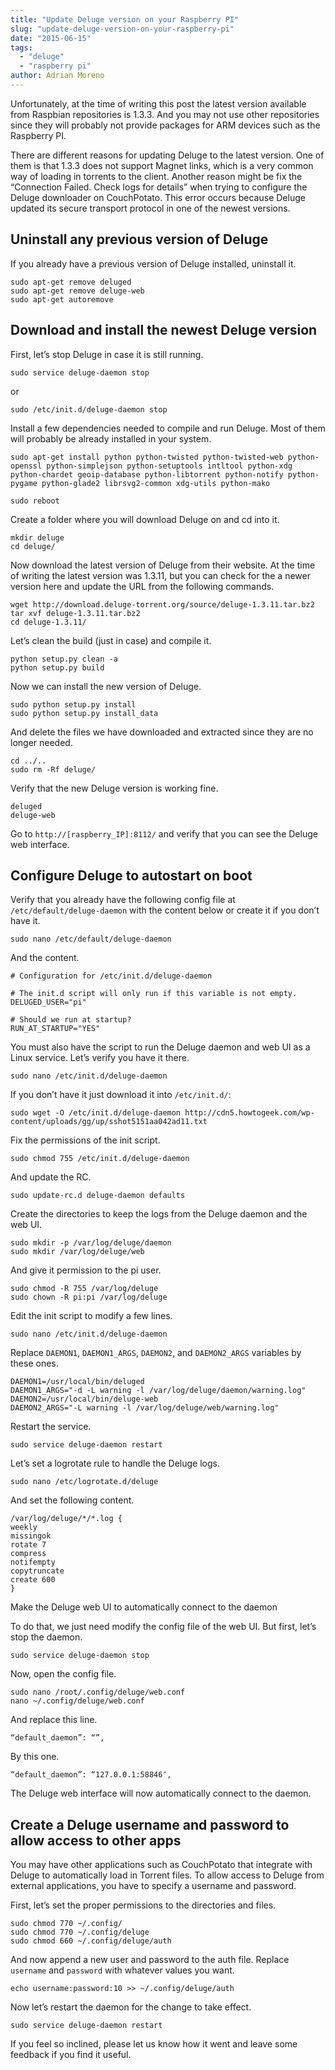 ```yaml
---
title: "Update Deluge version on your Raspberry PI"
slug: "update-deluge-version-on-your-raspberry-pi"
date: "2015-06-15"
tags:
  - "deluge"
  - "raspberry pi"
author: Adrian Moreno
---
```


Unfortunately, at the time of writing this post the latest version available from Raspbian repositories is 1.3.3. And you may not use other repositories since they will probably not provide packages for ARM devices such as the Raspberry PI.

There are different reasons for updating Deluge to the latest version. One of them is that 1.3.3 does not support Magnet links, which is a very common way of loading in torrents to the client. Another reason might be fix the “Connection Failed. Check logs for details” when trying to configure the Deluge downloader on CouchPotato. This error occurs because Deluge updated its secure transport protocol in one of the newest versions.

Uninstall any previous version of Deluge
---

If you already have a previous version of Deluge installed, uninstall it.

```
sudo apt-get remove deluged
sudo apt-get remove deluge-web
sudo apt-get autoremove
```

Download and install the newest Deluge version
---

First, let’s stop Deluge in case it is still running.

```
sudo service deluge-daemon stop
```

or

```
sudo /etc/init.d/deluge-daemon stop
```

Install a few dependencies needed to compile and run Deluge. Most of them will probably be already installed in your system.

```
sudo apt-get install python python-twisted python-twisted-web python-openssl python-simplejson python-setuptools intltool python-xdg python-chardet geoip-database python-libtorrent python-notify python-pygame python-glade2 librsvg2-common xdg-utils python-mako
```

```
sudo reboot
```

Create a folder where you will download Deluge on and cd into it.

```
mkdir deluge
cd deluge/
```

Now download the latest version of Deluge from their website. At the time of writing the latest version was 1.3.11, but you can check for the a newer version here and update the URL from the following commands.

```
wget http://download.deluge-torrent.org/source/deluge-1.3.11.tar.bz2
tar xvf deluge-1.3.11.tar.bz2
cd deluge-1.3.11/
```

Let’s clean the build (just in case) and compile it.

```
python setup.py clean -a
python setup.py build
```

Now we can install the new version of Deluge.

```
sudo python setup.py install
sudo python setup.py install_data
```

And delete the files we have downloaded and extracted since they are no longer needed.

```
cd ../..
sudo rm -Rf deluge/
```

Verify that the new Deluge version is working fine.

```
deluged
deluge-web
```

Go to `http://[raspberry_IP]:8112/` and verify that you can see the Deluge web interface.

Configure Deluge to autostart on boot
---

Verify that you already have the following config file at `/etc/default/deluge-daemon` with the content below or create it if you don’t have it.

```
sudo nano /etc/default/deluge-daemon
```

And the content.

```
# Configuration for /etc/init.d/deluge-daemon

# The init.d script will only run if this variable is not empty.
DELUGED_USER="pi"

# Should we run at startup?
RUN_AT_STARTUP="YES"
```

You must also have the script to run the Deluge daemon and web UI as a Linux service. Let’s verify you have it there.

```
sudo nano /etc/init.d/deluge-daemon
```

If you don’t have it just download it into `/etc/init.d/`:

```
sudo wget -O /etc/init.d/deluge-daemon http://cdn5.howtogeek.com/wp-content/uploads/gg/up/sshot5151aa042ad11.txt
```

Fix the permissions of the init script.

```
sudo chmod 755 /etc/init.d/deluge-daemon
```

And update the RC.

```
sudo update-rc.d deluge-daemon defaults
```

Create the directories to keep the logs from the Deluge daemon and the web UI.

```
sudo mkdir -p /var/log/deluge/daemon
sudo mkdir /var/log/deluge/web
```

And give it permission to the pi user.

```
sudo chmod -R 755 /var/log/deluge
sudo chown -R pi:pi /var/log/deluge
```

Edit the init script to modify a few lines.

```
sudo nano /etc/init.d/deluge-daemon
```

Replace `DAEMON1`, `DAEMON1_ARGS`, `DAEMON2`, and `DAEMON2_ARGS` variables by these ones.

```
DAEMON1=/usr/local/bin/deluged
DAEMON1_ARGS="-d -L warning -l /var/log/deluge/daemon/warning.log"
DAEMON2=/usr/local/bin/deluge-web
DAEMON2_ARGS="-L warning -l /var/log/deluge/web/warning.log"
```

Restart the service.

```
sudo service deluge-daemon restart
```

Let’s set a logrotate rule to handle the Deluge logs.

```
sudo nano /etc/logrotate.d/deluge
```

And set the following content.

```
/var/log/deluge/*/*.log {
weekly
missingok
rotate 7
compress
notifempty
copytruncate
create 600
}
```

Make the Deluge web UI to automatically connect to the daemon

To do that, we just need modify the config file of the web UI. But first, let’s stop the daemon.

```
sudo service deluge-daemon stop
```

Now, open the config file.

```
sudo nano /root/.config/deluge/web.conf
nano ~/.config/deluge/web.conf
```

And replace this line.

```
“default_daemon”: “”,
```

By this one.

```
“default_daemon”: “127.0.0.1:58846″,
```

The Deluge web interface will now automatically connect to the daemon.

Create a Deluge username and password to allow access to other apps
---

You may have other applications such as CouchPotato that integrate with Deluge to automatically load in Torrent files. To allow access to Deluge from external applications, you have to specify a username and password.

First, let’s set the proper permissions to the directories and files.

```
sudo chmod 770 ~/.config/
sudo chmod 770 ~/.config/deluge
sudo chmod 660 ~/.config/deluge/auth
```

And now append a new user and password to the auth file. Replace `username` and `password` with whatever values you want.

```
echo username:password:10 >> ~/.config/deluge/auth
```

Now let’s restart the daemon for the change to take effect.

```
sudo service deluge-daemon restart
```

If you feel so inclined, please let us know how it went and leave some feedback if you find it useful.
